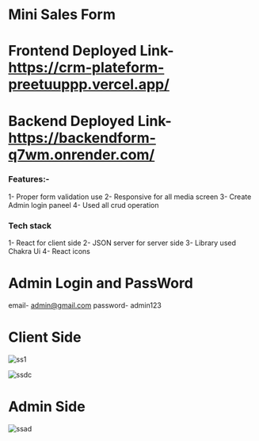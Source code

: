# Mini Sales Form
# Frontend Deployed Link- https://crm-plateform-preetuuppp.vercel.app/
# Backend Deployed Link- https://backendform-q7wm.onrender.com/

### Features:-

1- Proper form validation use
2- Responsive for all media screen
3- Create Admin login paneel
4- Used all crud operation

### Tech stack
1- React for client side
2- JSON server for server side
3- Library used Chakra Ui
4- React icons

# Admin Login and PassWord

email- admin@gmail.com
password- admin123

# Client Side
![ss1](https://github.com/preetuuppp/newForm/assets/112836053/d239489b-e61c-46a2-b0f4-87ae29b28437)

![ssdc](https://github.com/preetuuppp/newForm/assets/112836053/861698e8-52fc-438e-8fb3-274f3fc6bd1a)


# Admin Side



![ssad](https://github.com/preetuuppp/newForm/assets/112836053/f293f734-3cce-40d3-b4d3-e99c6d7cd8e1)






